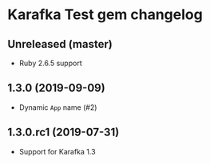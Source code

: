 # Karafka Test gem changelog

## Unreleased (master)
- Ruby 2.6.5 support

## 1.3.0 (2019-09-09)
- Dynamic `App` name (#2)

## 1.3.0.rc1 (2019-07-31)
- Support for Karafka 1.3
